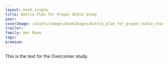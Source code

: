 ```yaml
---
layout: book_single
title: Battle Plan for Prayer Bible Study
year:
coverImage: /assets/images/bookImages/battle_plan_for_prayer_bible_study_cover.jpg
trailer:
family: War Room
tags:
premium:
---
```

This is the text for the Overcomer study.
